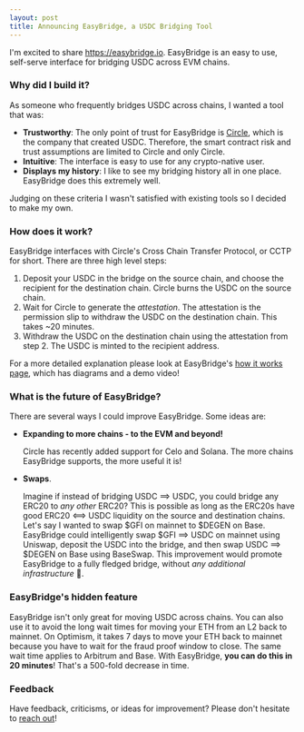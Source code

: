 ```yaml
---
layout: post
title: Announcing EasyBridge, a USDC Bridging Tool
---
```


I'm excited to share https://easybridge.io. EasyBridge is an easy to use, self-serve interface for bridging USDC across EVM chains.

### Why did I build it?
As someone who frequently bridges USDC across chains, I wanted a tool that was:

- **Trustworthy**: The only point of trust for EasyBridge is [Circle](https://www.circle.com/en/cross-chain-transfer-protocol), which is the company that created USDC. Therefore, the smart contract risk and trust assumptions are limited to Circle and only Circle.
- **Intuitive**: The interface is easy to use for any crypto-native user.
- **Displays my history**: I like to see my bridging history all in one place. EasyBridge does this extremely well.

Judging on these criteria I wasn't satisfied with existing tools so I decided to make my own.

### How does it work?
EasyBridge interfaces with Circle's Cross Chain Transfer Protocol, or CCTP for short. There are three high level steps:
1. Deposit your USDC in the bridge on the source chain, and choose the recipient for the destination chain. Circle burns the USDC on the source chain.
2. Wait for Circle to generate the _attestation_. The attestation is the permission slip to withdraw the USDC on the destination chain. This takes ~20 minutes.
3. Withdraw the USDC on the destination chain using the attestation from step 2. The USDC is minted to the recipient address.

For a more detailed explanation please look at EasyBridge's [how it works page](https://easybridge.io/how-it-works), which has diagrams and a demo video!

### What is the future of EasyBridge?
There are several ways I could improve EasyBridge. Some ideas are:

- **Expanding to more chains - to the EVM and beyond!**
    
    Circle has recently added support for Celo and Solana. The more chains EasyBridge supports, the more useful it is!

- **Swaps**.

    Imagine if instead of bridging USDC ==> USDC, you could bridge any ERC20 to _any other_ ERC20? This is possible as long as the ERC20s have good ERC20 <==> USDC liquidity on the source and destination chains. Let's say I wanted to swap $GFI on mainnet to $DEGEN on Base. EasyBridge could intelligently swap $GFI ==> USDC on mainnet using Uniswap, deposit the USDC into the bridge, and then swap USDC ==> $DEGEN on Base using BaseSwap. This improvement would promote EasyBridge to a fully fledged bridge, without _any additional infrastructure_ 🤯.

### EasyBridge's hidden feature
EasyBridge isn't only great for moving USDC across chains. You can also use it to avoid the long wait times for moving your ETH from an L2 back to mainnet. On Optimism, it takes 7 days to move your ETH back to mainnet because you have to wait for the fraud proof window to close. The same wait time applies to Arbitrum and Base. With EasyBridge, **you can do this in 20 minutes**! That's a 500-fold decrease in time.

### Feedback
Have feedback, criticisms, or ideas for improvement? Please don't hesitate to [reach out](mailto:dalton.g.sweeney@gmail.com)!
